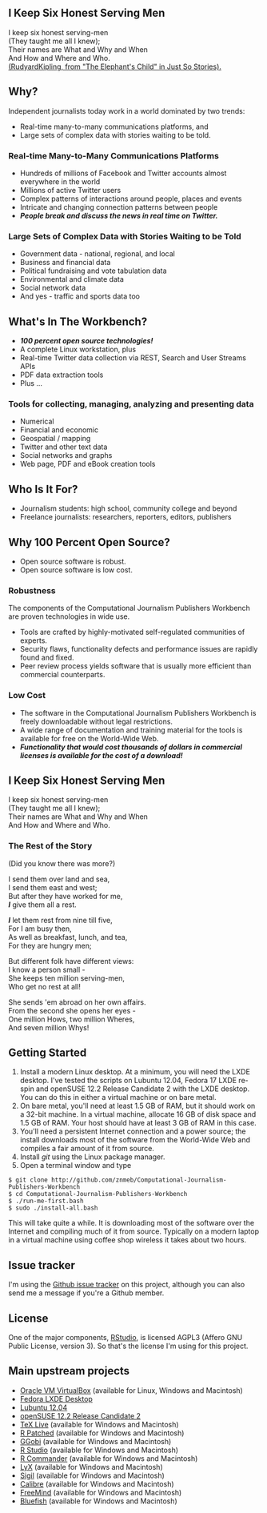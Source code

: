 ## I Keep Six Honest Serving Men
I keep six honest serving-men  
(They taught me all I knew);   
Their names are What and Why and When  
And How and Where and Who.  
[(RudyardKipling, from "The Elephant's Child" in Just So Stories).](http://c2.com/cgi/wiki?SixHonestServingMen)

## Why?
Independent journalists today work in a world dominated by two trends:
* Real-time many-to-many communications platforms, and
* Large sets of complex data with stories waiting to be told.

### Real-time Many-to-Many Communications Platforms
* Hundreds of millions of Facebook and Twitter accounts almost everywhere in the world
* Millions of active Twitter users
* Complex patterns of interactions around people, places and events
* Intricate and changing connection patterns between people
* ***People break and discuss the news in real time on Twitter.***

### Large Sets of Complex Data with Stories Waiting to be Told
* Government data - national, regional, and local
* Business and financial data
* Political fundraising and vote tabulation data
* Environmental and climate data
* Social network data
* And yes - traffic and sports data too

## What's In The Workbench?
* ***100 percent open source technologies!***
* A complete Linux workstation, plus
* Real-time Twitter data collection via REST, Search and User Streams APIs
* PDF data extraction tools
* Plus ...

### Tools for collecting, managing, analyzing and presenting data
* Numerical
* Financial and economic
* Geospatial / mapping
* Twitter and other text data
* Social networks and graphs
* Web page, PDF and eBook creation tools

## Who Is It For?
* Journalism students: high school, community college and beyond
* Freelance journalists: researchers, reporters, editors, publishers

## Why 100 Percent Open Source?
* Open source software is robust.
* Open source software is low cost.

### Robustness
The components of the Computational Journalism Publishers Workbench are proven technologies in wide use. 
* Tools are crafted by highly-motivated self-regulated communities of experts.
* Security flaws, functionality defects and performance issues are rapidly found and fixed.
* Peer review process yields software that is usually more efficient than commercial counterparts.

### Low Cost
* The software in the Computational Journalism Publishers Workbench is freely downloadable without legal restrictions.
* A wide range of documentation and training material for the tools is available for free on the World-Wide Web.
* ***Functionality that would cost thousands of dollars in commercial licenses is available for the cost of a download!***

## I Keep Six Honest Serving Men
I keep six honest serving-men  
(They taught me all I knew);   
Their names are What and Why and When  
And How and Where and Who.   

### The Rest of the Story
(Did you know there was more?)

I send them over land and sea,  
I send them east and west;   
But after they have worked for me,  
***I*** give them all a rest.  

***I*** let them rest from nine till five,  
For I am busy then,   
As well as breakfast, lunch, and tea,  
For they are hungry men;   

But different folk have different views:  
I know a person small -   
She keeps ten million serving-men,  
Who get no rest at all!   

She sends 'em abroad on her own affairs.  
From the second she opens her eyes -   
One million Hows, two million Wheres,  
And seven million Whys! 

## Getting Started
1. Install a modern Linux desktop. At a minimum, you will need the LXDE desktop. I've tested the scripts on Lubuntu 12.04, Fedora 17 LXDE re-spin and openSUSE 12.2 Release Candidate 2 with the LXDE desktop. You can do this in either a virtual machine or on bare metal.
2. On bare metal, you'll need at least 1.5 GB of RAM, but it should work on a 32-bit machine. In a virtual machine, allocate 16 GB of disk space and 1.5 GB of RAM. Your host should have at least 3 GB of RAM in this case.
3. You'll need a persistent Internet connection and a power source; the install downloads most of the software from the World-Wide Web and compiles a fair amount of it from source.
4. Install _git_ using the Linux package manager.
5. Open a terminal window and type

```
$ git clone http://github.com/znmeb/Computational-Journalism-Publishers-Workbench  
$ cd Computational-Journalism-Publishers-Workbench  
$ ./run-me-first.bash  
$ sudo ./install-all.bash  
```

This will take quite a while. It is downloading most of the software over the Internet and compiling much of it from source. Typically on a modern laptop in a virtual machine using coffee shop wireless it takes about two hours.

## Issue tracker
I'm using the [Github issue tracker](https://github.com/znmeb/Computational-Journalism-Publishers-Workbench/issues) on this project, although you can also send me a message if you're a Github member.

## License
One of the major components, [RStudio](https://github.com/rstudio/rstudio), is licensed AGPL3 (Affero GNU Public License, version 3). So that's the license I'm using for this project.

## Main upstream projects

* [Oracle VM VirtualBox](https://www.virtualbox.org/wiki/Downloads) (available for Linux, Windows and Macintosh)
* [Fedora LXDE Desktop](http://spins.fedoraproject.org/lxde/)
* [Lubuntu 12.04](https://help.ubuntu.com/community/Lubuntu/GetLubuntu)
* [openSUSE 12.2 Release Candidate 2](http://software.opensuse.org/developer/en)
* [TeX Live](http://www.tug.org/texlive/acquire-netinstall.html) (available for Windows and Macintosh)
* [R Patched](ftp://ftp.stat.math.ethz.ch/Software/R/) (available for Windows and Macintosh)
* [GGobi](http://www.ggobi.org/downloads/) (available for Windows and Macintosh)
* [R Studio](http://rstudio.org/download/) (available for Windows and Macintosh)
* [R Commander](http://socserv.mcmaster.ca/jfox/Misc/Rcmdr/) (available for Windows and Macintosh)
* [LyX](http://www.lyx.org/Download) (available for Windows and Macintosh)
* [Sigil](http://code.google.com/p/sigil/downloads/list) (available for Windows and Macintosh)
* [Calibre](http://calibre-ebook.com/download) (available for Windows and Macintosh)
* [FreeMind](http://sourceforge.net/projects/freemind/files/freemind/0.9.0/) (available for Windows and Macintosh)
* [Bluefish](http://bluefish.openoffice.nl/download.html) (available for Windows and Macintosh)
